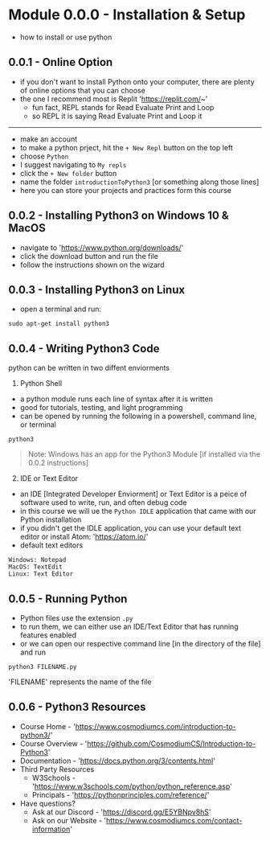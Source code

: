  # Module 0.0.0 -  Installation & Setup
- how to install or use python

## 0.0.1 - Online Option
- if you don't want to install Python onto your computer, there are plenty of online options that you can choose
- the one I recommend most is Replit 'https://replit.com/~'
	- fun fact, REPL stands for Read Evaluate Print and Loop
	- so REPL it is saying Read Evaluate Print and Loop it
---
- make an account
- to make a python prject, hit the `+ New Repl` button on the top left
- choose `Python`
- I suggest navigating to `My repls` 
- click the `+ New folder` button
- name the folder `introductionToPython3` [or something along those lines]
- here you can store your projects and practices form this course

## 0.0.2 - Installing Python3 on Windows 10 & MacOS
- navigate to 'https://www.python.org/downloads/'
- click the download button and run the file
- follow the instructions shown on the wizard 

## 0.0.3 - Installing Python3 on Linux
- open a terminal and run:
```
sudo apt-get install python3
```

## 0.0.4 - Writing Python3 Code
python can be written in two diffent enviorments

1. Python Shell
- a python module runs each line of syntax after it is written
- good for tutorials, testing, and light programming
- can be opened by running the following in a powershell, command line, or terminal 
```
python3
```
> Note: Windows has an app for the Python3 Module [if installed via the 0.0.2 instructions]

2. IDE or Text Editor
- an IDE [Integrated Developer Enviorment] or Text Editor is a peice of software used to write, run, and often debug code
- in this course we will ue the `Python IDLE` application that came with our Python installation
- if you didn't get the IDLE application, you can use your default text editor or install Atom: 'https://atom.io/'
- default text editors
```
Windows: Notepad
MacOS: TextEdit
Linux: Text Editor
```

## 0.0.5 - Running Python
- Python files use the extension `.py`
- to run them, we can either use an IDE/Text Editor that has running features enabled
- or we can open our respective command line [in the directory of the file] and run
```
python3 FILENAME.py
```
'FILENAME' represents the name of the file

## 0.0.6 - Python3 Resources
- Course Home - 'https://www.cosmodiumcs.com/introduction-to-python3/'
- Course Overview  - 'https://github.com/CosmodiumCS/Introduction-to-Python3'
- Documentation - 'https://docs.python.org/3/contents.html'
- Third Party Resources
	- W3Schools - 'https://www.w3schools.com/python/python_reference.asp'
	- Principals - 'https://pythonprinciples.com/reference/'
- Have questions?
	- Ask at our Discord - 'https://discord.gg/E5YBNpv8hS'
	- Ask on our Website - 'https://www.cosmodiumcs.com/contact-information'
